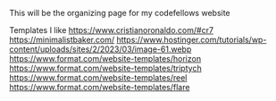 This will be the organizing page for my codefellows website

Templates I like
https://www.cristianoronaldo.com/#cr7
https://minimalistbaker.com/
https://www.hostinger.com/tutorials/wp-content/uploads/sites/2/2023/03/image-61.webp
https://www.format.com/website-templates/horizon
https://www.format.com/website-templates/triptych
https://www.format.com/website-templates/reel
https://www.format.com/website-templates/flare

